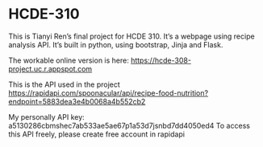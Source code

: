 # HCDE-310

This is Tianyi Ren’s final project for HCDE 310. It’s a webpage using recipe analysis API. It’s built in python, using bootstrap, Jinja and Flask.

The workable online version is here:
https://hcde-308-project.uc.r.appspot.com

This is the API used in the project
https://rapidapi.com/spoonacular/api/recipe-food-nutrition?endpoint=5883dea3e4b0068a4b552cb2

My personally API key: a5130286cbmshec7ab533ae5ae67p1a53d7jsnbd7dd4050ed4
To access this API freely, please create free account in rapidapi
